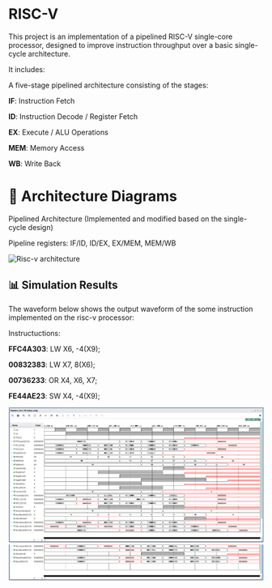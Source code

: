 # RISC-V

This project is an implementation of a pipelined RISC-V single-core processor, designed to improve instruction throughput over a basic single-cycle architecture.

It includes:

A five-stage pipelined architecture consisting of the stages:

**IF**: Instruction Fetch

**ID**: Instruction Decode / Register Fetch

**EX**: Execute / ALU Operations

**MEM**: Memory Access

**WB**: Write Back

# 📂 Architecture Diagrams
Pipelined Architecture (Implemented and modified based on the single-cycle design)

Pipeline registers: IF/ID, ID/EX, EX/MEM, MEM/WB

![Risc-v architecture]()

## 📊 Simulation Results

The waveform below shows the output waveform of the some instruction implemented on the risc-v processor:

Instructuctions: 

**FFC4A303**: LW X6, -4(X9);

**00832383**: LW X7, 8(X6);

**00736233**: OR X4, X6, X7;

**FE44AE23**: SW X4, -4(X9);

![Risc-v waveform](Risc_v_waveform1.png)
![Risc-v waveform](Risc_v_waveform2.png)
